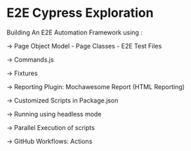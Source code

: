 # E2E Cypress Exploration


Building An E2E Automation Framework using :

-> Page Object Model 
    - Page Classes
    - E2E Test Files

-> Commands.js

-> Fixtures

-> Reporting Plugin: Mochawesome Report (HTML Reporting)

-> Customized Scripts in Package.json

-> Running using headless mode

-> Parallel Execution of scripts

-> GitHub Workflows: Actions




